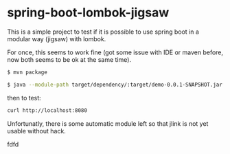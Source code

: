 # spring-boot-lombok-jigsaw

This is a simple project to test if it is possible to use spring boot in a modular way (jigsaw) with lombok. 

For once, this seems to work fine (got some issue with IDE or maven before, now both seems to be ok at the same time). 

```bash
$ mvn package

$ java --module-path target/dependency/:target/demo-0.0.1-SNAPSHOT.jar -m demo/com.example.demo.DemoApplication
```

then to test:

```bash
curl http://localhost:8080
```

Unfortunatly, there is some automatic module left so that jlink is not yet usable without hack.

fdfd
